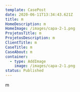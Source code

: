```yaml
---
template: CasePost
date: 2020-06-11T13:34:43.621Z
title: m
HomeDescription: m
HomeImage: /images/capa-2-1.png
ProjetosTitle: m
ProjetosDescription: m
ClientTitle: m
CaseTitle: m
CaseAbout: m
container:
  - type: AddImage
    image: /images/capa-2-1.png
status: Published
---
```

m